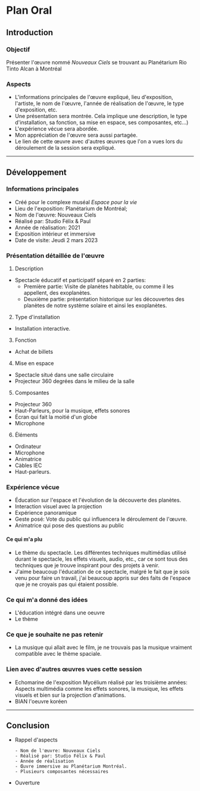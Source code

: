 # Plan Oral


## Introduction

### Objectif

Présenter l'œuvre nommé *Nouveaux Ciels* se trouvant au Planétarium Rio Tinto Alcan à Montréal

### Aspects 
- L'informations principales de l'œuvre expliqué, lieu d'exposition, l'artiste, le nom de l'œuvre, l'année de réalisation de l'œuvre, le type d'exposition, etc.
- Une présentation sera montrée. Cela implique une description, le type d'installation, sa fonction, sa mise en espace, ses composantes, etc...)
- L'expérience vécue sera abordée.
- Mon appréciation de l'œuvre sera aussi partagée.
- Le lien de cette œuvre avec d'autres œuvres que l'on a vues lors du déroulement de la session sera expliqué.

---

## Développement

### Informations principales
- Créé pour le complexe muséal *Espace pour la vie*
- Lieu de l'exposition: Planétarium de Montréal;
- Nom de l'œuvre: Nouveaux Ciels
- Réalisé par: Studio Félix & Paul
- Année de réalisation: 2021
- Exposition intérieur et immersive
- Date de visite: Jeudi 2 mars 2023


### Présentation détaillée de l'œuvre 
<!-- Chaque aspects du développement ci-dessous sont listés en ordre. -->
1. Description
  - Spectacle éducatif et participatif séparé en 2 parties: 
    - Première partie: Visite de planètes habitable, ou comme il les appellent, des exoplanètes.
    - Deuxième partie: présentation historique sur les découvertes des planètes de notre système solaire et ainsi les exoplanètes.

2. Type d'installation
- Installation interactive.
3. Fonction
 - Achat de billets
4. Mise en espace
- Spectacle situé dans une salle circulaire
- Projecteur 360 degrées dans le milieu de la salle
5. Composantes
- Projecteur 360
- Haut-Parleurs, pour la musique, effets sonores
- Écran qui fait la moitié d'un globe
- Microphone
6. Éléments
 - Ordinateur
 - Microphone
 - Animatrice
 - Càbles IEC
 - Haut-parleurs.


### Expérience vécue
 - Éducation sur l'espace et l'évolution de la découverte des planètes.
 - Interaction visuel avec la projection
 - Expérience panoramique
 - Geste posé: Vote du public qui influencera le déroulement de l'œuvre.
 - Animatrice qui pose des questions au public

#### Ce qui m'a plu
- Le thème du spectacle. Les différentes techniques multimédias utilisé durant le spectacle, les effets visuels, audio, etc., car ce sont tous des techniques que je trouve inspirant pour des projets à venir.
- J'aime beaucoup l'éducation de ce spectacle, malgré le fait que je sois venu pour faire un travail, j'ai beaucoup appris sur des faits de l'espace que je ne croyais pas qui étaient possible.

### Ce qui m'a donné des idées
- L'éducation intégré dans une oeuvre
- Le thème

### Ce que je souhaite ne pas retenir
- La musique qui allait avec le film, je ne trouvais pas la musique vraiment compatible avec le thème spaciale.

### Lien avec d'autres œuvres vues cette session
- Echomarine de l'exposition Mycélium réalisé par les troisième années: Aspects multimédia comme les effets sonores, la musique, les effets visuels et bien sur la projection d'animations.
- BIAN l'oeuvre koréen
---

## Conclusion
<!-- Chaque aspects de la conclusion ci-dessous sont listés en ordre. -->
- Rappel d'aspects

      - Nom de l'œuvre: Nouveaux Ciels
      - Réalisé par: Studio Félix & Paul
      - Année de réalisation
      - Œuvre immersive au Planétarium Montréal.
      - Plusieurs composantes nécessaires

- Ouverture
  
      
